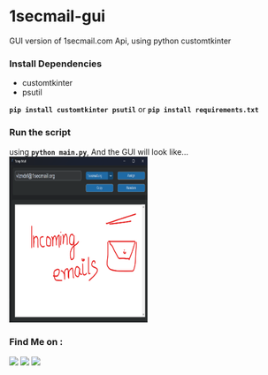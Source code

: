 # 1secmail-gui
GUI version of 1secmail.com Api, using python customtkinter


### Install Dependencies
- customtkinter
- psutil

**`pip install customtkinter psutil`** or **`pip install requirements.txt`**

### Run the script
using **`python main.py`**, And the GUI will look like...
<img src="https://github.com/adhiraj-ranjan/1secmail-gui/blob/main/screenshot.png" alt="gui screenshot of the script" height=300 width=250>
### Find Me on :
<p align="left">
  <a href="https://github.com/adhiraj-ranjan" target="_blank"><img src="https://img.shields.io/badge/Github-adhiraj--ranjan-green?style=for-the-badge&logo=github"></a>
  <a href="https://www.instagram.com/adhirajranjan.i" target="_blank"><img src="https://img.shields.io/badge/IG-adhiraj_ranjan-pink?style=for-the-badge&logo=instagram"></a>
  <a href="https://t.me/adhirajranjan" target="_blank"><img src="https://img.shields.io/badge/TELEGRAM-ADHIRAJ%20RANJAN-blue?style=for-the-badge&logo=telegram"></a>
  
</p>
